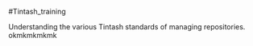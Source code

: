 #Tintash_training

Understanding the various Tintash standards of managing repositories. okmkmkmkmk
